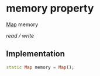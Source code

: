 


# memory property






[Map](https://api.flutter.dev/flutter/dart-core/Map-class.html) memory
  
_read / write_






## Implementation

```dart
static Map memory = Map();


```







